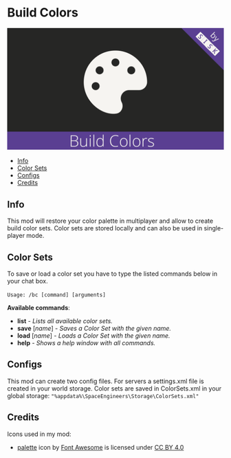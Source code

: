 # Build Colors
![Build Colors](./Mod/thumb.png)

* [Info](#info)
* [Color Sets](#color-sets)
* [Configs](#configs)
* [Credits](#credits)

## Info

This mod will restore your color palette in multiplayer and allow to create build color sets.
Color sets are stored locally and can also be used in single-player mode.

## Color Sets

To save or load a color set you have to type the listed commands below in your chat box.

`Usage: /bc [command] [arguments]`

**Available commands**:
* **list** *- Lists all available color sets.*
* **save** [*name*] *- Saves a Color Set with the given name.*
* **load** [*name*] *- Loads a Color Set with the given name.*
* **help** *- Shows a help window with all commands.*

## Configs

This mod can create two config files.
For servers a settings.xml file is created in your world storage.
Color sets are saved in ColorSets.xml in your global storage:
`"%appdata%\SpaceEngineers\Storage\ColorSets.xml"`

## Credits

Icons used in my mod:
* [palette](https://fontawesome.com/icons/palette?style=solid) icon by [Font Awesome](https://fontawesome.com) is licensed under [CC BY 4.0](https://fontawesome.com/license)
